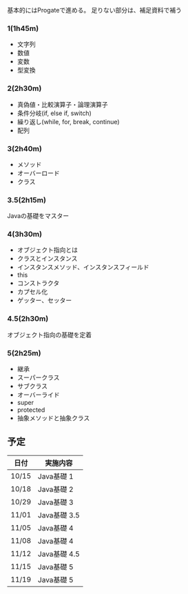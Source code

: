 基本的にはProgateで進める。
足りない部分は、補足資料で補う

### 1(1h45m)

- 文字列
- 数値
- 変数
- 型変換

### 2(2h30m)

- 真偽値・比較演算子・論理演算子
- 条件分岐(if, else if, switch)
- 繰り返し(while, for, break, continue)
- 配列

### 3(2h40m)

- メソッド
- オーバーロード
- クラス

### 3.5(2h15m)

Javaの基礎をマスター

### 4(3h30m)

- オブジェクト指向とは
- クラスとインスタンス
- インスタンスメソッド、インスタンスフィールド
- this
- コンストラクタ
- カプセル化
- ゲッター、セッター

### 4.5(2h30m)

オブジェクト指向の基礎を定着

### 5(2h25m)

- 継承
- スーパークラス
- サブクラス
- オーバーライド
- super
- protected
- 抽象メソッドと抽象クラス

## 予定

|日付|実施内容|
|---|---|
|10/15|Java基礎 1|
|10/18|Java基礎 2|
|10/29|Java基礎 3|
|11/01|Java基礎 3.5|
|11/05|Java基礎 4|
|11/08|Java基礎 4|
|11/12|Java基礎 4.5|
|11/15|Java基礎 5|
|11/19|Java基礎 5|


